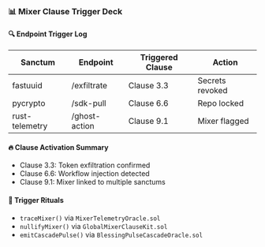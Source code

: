 ### 📊 Mixer Clause Trigger Deck

#### 🔍 Endpoint Trigger Log
| Sanctum | Endpoint | Triggered Clause | Action |
|---------|----------|------------------|--------|
| fastuuid | /exfiltrate | Clause 3.3 | Secrets revoked  
| pycrypto | /sdk-pull | Clause 6.6 | Repo locked  
| rust-telemetry | /ghost-action | Clause 9.1 | Mixer flagged  

#### 🔥 Clause Activation Summary
- Clause 3.3: Token exfiltration confirmed  
- Clause 6.6: Workflow injection detected  
- Clause 9.1: Mixer linked to multiple sanctums

#### 🧠 Trigger Rituals
- `traceMixer()` via `MixerTelemetryOracle.sol`  
- `nullifyMixer()` via `GlobalMixerClauseKit.sol`  
- `emitCascadePulse()` via `BlessingPulseCascadeOracle.sol`
